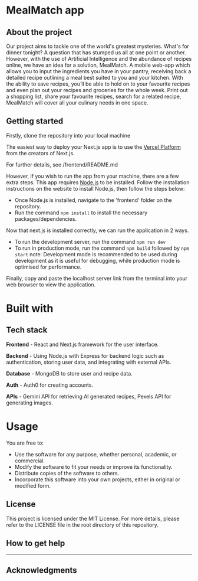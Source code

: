 # MealMatch app
## About the project

Our project aims to tackle one of the world's greatest mysteries. What's for dinner tonight? A question that has stumped us all at one point or another. However, with the use of Artificial Intelligence and the abundance of recipes online, we have an idea for a solution, MealMatch. A mobile web-app which allows you to input the ingredients you have in your pantry, receiving back a detailed recipe outlining a meal best suited to you and your kitchen. With the ability to save recipes, you’ll be able to hold on to your favourite recipes and even plan out your recipes and groceries for the whole week. Print out a shopping list, share your favourite recipes, search for a related recipe, MealMatch will cover all your culinary needs in one space.


## Getting started

Firstly, clone the repository into your local machine

The easiest way to deploy your Next.js app is to use the [Vercel Platform](https://vercel.com/new?utm_medium=default-template&filter=next.js&utm_source=create-next-app&utm_campaign=create-next-app-readme) from the creators of Next.js.

For further details, see /frontend/README.md

However, if you wish to run the app from your machine, there are a few extra steps.
This app requires [Node.js](https://nodejs.org/en) to be installed. Follow the installation instructions on the website to install Node.js, then follow the steps below:
* Once Node.js is installed, navigate to the 'frontend' folder on the repository.
* Run the command `npm install` to install the necessary packages/dependencies.

Now that next.js is installed correctly, we can run the application in 2 ways.
* To run the development server, run the command `npm run dev` 
* To run in production mode, run the command `npm build` followed by `npm start`
note: Development mode is recommended to be used during development as it is useful for debugging, while production mode is optimised for performance.

Finally, copy and paste the localhost server link from the terminal into your web browser to view the application.


# Built with

## Tech stack

**Frontend** - React and Next.js framework for the user interface.

**Backend** - Using Node.js with Express for backend logic such as authentication, storing user
data, and integrating with external APIs.

**Database** - MongoDB to store user and recipe data.

**Auth** - Auth0 for creating accounts.

**APIs** - Gemini API for retrieving AI generated recipes, Pexels API for generating images.

# Usage

You are free to:
* Use the software for any purpose, whether personal, academic, or commercial.
* Modify the software to fit your needs or improve its functionality.
* Distribute copies of the software to others.
* Incorporate this software into your own projects, either in original or modified form.

## License

This project is licensed under the MIT License. For more details, please refer to the LICENSE file in the root directory of this repository.

## How to get help


---
## Acknowledgments


